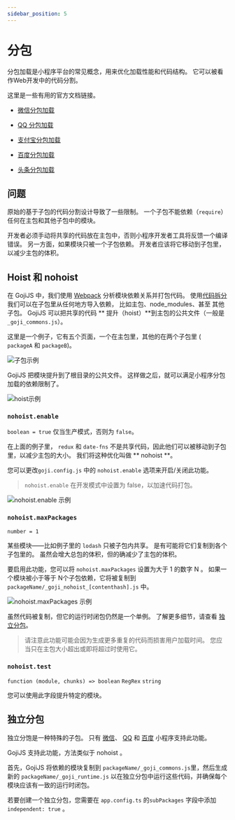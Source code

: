 ```yaml
---
sidebar_position: 5
---
```


# 分包

分包加载是小程序平台的常见概念，用来优化加载性能和代码结构。 它可以被看作Web开发中的代码分割。

这里是一些有用的官方文档链接。

- [微信分包加载](https://developers.weixin.qq.com/miniprogram/dev/framework/subpackages/basic.html)

- [QQ 分包加载](https://q.qq.com/wiki/develop/miniprogram/frame/basic_ability/basic_pack.html)

- [支付宝分包加载](https://opendocs.alipay.com/mini/framework/subpackages)

- [百度分包加载](https://smartprogram.baidu.com/docs/develop/framework/subpackages/)

- [头条分包加载](https://microapp.bytedance.com/docs/zh-CN/mini-app/develop/framework/subpackages/introduction)

## 问题

原始的基于子包的代码分割设计导致了一些限制。 一个子包不能依赖（`require`）任何在主包和其他子包中的模块。

开发者必须手动将共享的代码放在主包中，否则小程序开发者工具将反馈一个编译 错误。 另一方面，如果模块只被一个子包依赖。 开发者应该将它移动到子包里，以减少主包的体积。

## Hoist 和 nohoist

在 GojiJS 中，我们使用 [Webpack](https://webpack.js.org/) 分析模块依赖关系并打包代码。 使用[代码拆分](https://webpack.js.org/guides/code-splitting/)我们可以在子包里从任何地方导入依赖， 比如主包、node_modules、甚至 其他子包。 GojiJS 可以把共享的代码 ** 提升（hoist）**到主包的公共文件（一般是 `_goji_commons.js`）。

这里是一个例子，它有五个页面，一个在主包里，其他的在两个子包里 ( `packageA` 和 `packageB`)。

![子包示例](https://user-images.githubusercontent.com/1812118/138204963-4829b600-ac1a-4273-89ab-cf36d5cd03da.png)

GojiJS 把模块提升到了根目录的公共文件。 这样做之后，就可以满足小程序分包加载的依赖限制了。

![hoist示例](https://user-images.githubusercontent.com/1812118/138205488-dddaf015-f752-4720-90ec-b216d6f7dc27.png)

### `nohoist.enable`

`boolean = true` 仅当生产模式，否则为 `false`。

在上面的例子里， `redux` 和 `date-fns` 不是共享代码，因此他们可以被移动到子包里，以减少主包的大小。 我们将这种优化叫做 ** nohoist **。

您可以更改`goji.config.js` 中的 `nohoist.enable` 选项来开启/关闭此功能。

> `nohoist.enable` 在开发模式中设置为 false，以加速代码打包。

![nohoist.enable 示例](https://user-images.githubusercontent.com/1812118/138205001-0ea82de4-81b1-494c-9e30-f48d462611be.png)

### `nohoist.maxPackages`

`number = 1`

某些模块——比如例子里的 `lodash` 只被子包内共享。 是有可能将它们复制到各个子包里的。 虽然会增大总包的体积，但的确减少了主包的体积。

要启用此功能，您可以将 `nohoist.maxPackages` 设置为大于 1 的数字 N 。 如果一个模块被小于等于 N个子包依赖，它将被复制到 `packageName/_goji_nohoist_[contenthash].js` 中。

![nohoist.maxPackages 示例](https://user-images.githubusercontent.com/1812118/138208851-2c0c7fe3-6e55-4744-b4af-b74fca59228a.png)

虽然代码被复制，但它的运行时闭包仍然是一个单例。 了解更多细节，请查看 [独立分包](#independent-packages)。

> 请注意此功能可能会因为生成更多重复的代码而损害用户加载时间。 您应当只在主包大小超出或即将超过时使用它。

### `nohoist.test`

`function (module, chunks) => boolean` `RegRex` `string`

您可以使用此字段提升特定的模块。

## 独立分包

独立分饱是一种特殊的子包。 只有 [微信](https://developers.weixin.qq.com/miniprogram/dev/framework/subpackages/independent.html)、 [QQ](https://q.qq.com/wiki/develop/miniprogram/frame/basic_ability/basic_pack.html#%E7%8B%AC%E7%AB%8B%E5%88%86%E5%8C%85) 和 [百度](https://smartprogram.baidu.com/docs/develop/framework/subpackages_independent/) 小程序支持此功能。

GojiJS 支持此功能，方法类似于 nohoist 。

首先，GojiJS 将依赖的模块复制到 `packageName/_goji_commons.js`里，然后生成新的 `packageName/_goji_runtime.js` 以在独立分包中运行这些代码，并确保每个模块应该有一致的运行时闭包。

若要创建一个独立分包，您需要在 `app.config.ts` 的`subPackages` 字段中添加 `independent: true` 。
